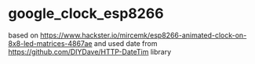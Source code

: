 # google_clock_esp8266
based on https://www.hackster.io/mircemk/esp8266-animated-clock-on-8x8-led-matrices-4867ae and used date from https://github.com/DIYDave/HTTP-DateTim library
